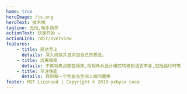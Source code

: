 ```yaml
---
home: true
heroImage: /js.png
heroText: 技术栈
tagline: 无他,唯手熟尔
actionText: 快速开始 →
actionLink: /dir/overview
features:
    - title: 简洁至上
      details: 深入阅读并且添加自己的想法。
    - title: 远离框架
      details: 不再将焦点放在框架,将视角从设计模式转移到语言本身,包括运行时等
    - title: 专注性能
      details: 找到每一个性能与空间上面的置换
footer: MIT Licensed | Copyright © 2019-yxbysx coco
---
```

